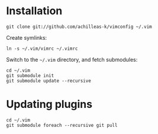 Installation
============

    git clone git://github.com/achilleas-k/vimconfig ~/.vim

Create symlinks:

    ln -s ~/.vim/vimrc ~/.vimrc

Switch to the `~/.vim` directory, and fetch submodules:

    cd ~/.vim
    git submodule init
    git submodule update --recursive

Updating plugins
================

    cd ~/.vim
    git submodule foreach --recursive git pull


